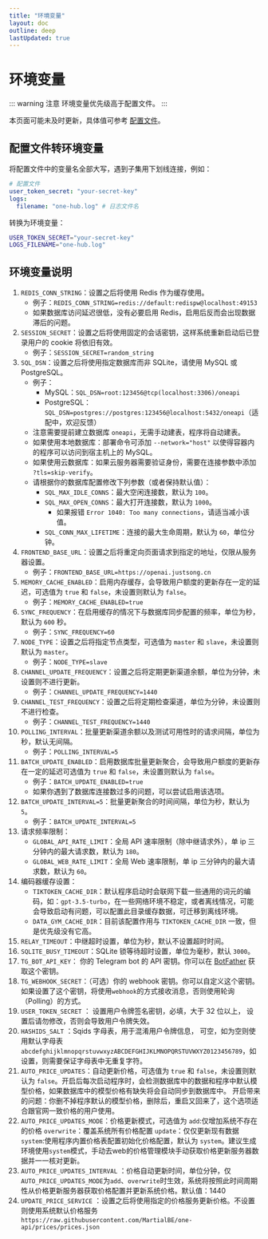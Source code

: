 ```yaml
---
title: "环境变量"
layout: doc
outline: deep
lastUpdated: true
---
```


# 环境变量

::: warning 注意
环境变量优先级高于配置文件。
:::

本页面可能未及时更新，具体值可参考 [配置文件](https://raw.githubusercontent.com/MartialBE/one-hub/refs/heads/main/config.example.yaml)。

## 配置文件转环境变量

将配置文件中的变量名全部大写，遇到子集用下划线连接，例如：

```yaml
# 配置文件
user_token_secret: "your-secret-key"
logs:
  filename: "one-hub.log" # 日志文件名
```

转换为环境变量：

```bash
USER_TOKEN_SECRET="your-secret-key"
LOGS_FILENAME="one-hub.log"
```

## 环境变量说明

1. `REDIS_CONN_STRING`：设置之后将使用 Redis 作为缓存使用。
   - 例子：`REDIS_CONN_STRING=redis://default:redispw@localhost:49153`
   - 如果数据库访问延迟很低，没有必要启用 Redis，启用后反而会出现数据滞后的问题。
2. `SESSION_SECRET`：设置之后将使用固定的会话密钥，这样系统重新启动后已登录用户的 cookie 将依旧有效。
   - 例子：`SESSION_SECRET=random_string`
3. `SQL_DSN`：设置之后将使用指定数据库而非 SQLite，请使用 MySQL 或 PostgreSQL。
   - 例子：
     - MySQL：`SQL_DSN=root:123456@tcp(localhost:3306)/oneapi`
     - PostgreSQL：`SQL_DSN=postgres://postgres:123456@localhost:5432/oneapi`（适配中，欢迎反馈）
   - 注意需要提前建立数据库 `oneapi`，无需手动建表，程序将自动建表。
   - 如果使用本地数据库：部署命令可添加 `--network="host"` 以使得容器内的程序可以访问到宿主机上的 MySQL。
   - 如果使用云数据库：如果云服务器需要验证身份，需要在连接参数中添加 `?tls=skip-verify`。
   - 请根据你的数据库配置修改下列参数（或者保持默认值）：
     - `SQL_MAX_IDLE_CONNS`：最大空闲连接数，默认为 `100`。
     - `SQL_MAX_OPEN_CONNS`：最大打开连接数，默认为 `1000`。
       - 如果报错 `Error 1040: Too many connections`，请适当减小该值。
     - `SQL_CONN_MAX_LIFETIME`：连接的最大生命周期，默认为 `60`，单位分钟。
4. `FRONTEND_BASE_URL`：设置之后将重定向页面请求到指定的地址，仅限从服务器设置。
   - 例子：`FRONTEND_BASE_URL=https://openai.justsong.cn`
5. `MEMORY_CACHE_ENABLED`：启用内存缓存，会导致用户额度的更新存在一定的延迟，可选值为 `true` 和 `false`，未设置则默认为 `false`。
   - 例子：`MEMORY_CACHE_ENABLED=true`
6. `SYNC_FREQUENCY`：在启用缓存的情况下与数据库同步配置的频率，单位为秒，默认为 `600` 秒。
   - 例子：`SYNC_FREQUENCY=60`
7. `NODE_TYPE`：设置之后将指定节点类型，可选值为 `master` 和 `slave`，未设置则默认为 `master`。
   - 例子：`NODE_TYPE=slave`
8. `CHANNEL_UPDATE_FREQUENCY`：设置之后将定期更新渠道余额，单位为分钟，未设置则不进行更新。
   - 例子：`CHANNEL_UPDATE_FREQUENCY=1440`
9. `CHANNEL_TEST_FREQUENCY`：设置之后将定期检查渠道，单位为分钟，未设置则不进行检查。
   - 例子：`CHANNEL_TEST_FREQUENCY=1440`
10. `POLLING_INTERVAL`：批量更新渠道余额以及测试可用性时的请求间隔，单位为秒，默认无间隔。
    - 例子：`POLLING_INTERVAL=5`
11. `BATCH_UPDATE_ENABLED`：启用数据库批量更新聚合，会导致用户额度的更新存在一定的延迟可选值为 `true` 和 `false`，未设置则默认为 `false`。
    - 例子：`BATCH_UPDATE_ENABLED=true`
    - 如果你遇到了数据库连接数过多的问题，可以尝试启用该选项。
12. `BATCH_UPDATE_INTERVAL=5`：批量更新聚合的时间间隔，单位为秒，默认为 `5`。
    - 例子：`BATCH_UPDATE_INTERVAL=5`
13. 请求频率限制：
    - `GLOBAL_API_RATE_LIMIT`：全局 API 速率限制（除中继请求外），单 ip 三分钟内的最大请求数，默认为 `180`。
    - `GLOBAL_WEB_RATE_LIMIT`：全局 Web 速率限制，单 ip 三分钟内的最大请求数，默认为 `60`。
14. 编码器缓存设置：
    - `TIKTOKEN_CACHE_DIR`：默认程序启动时会联网下载一些通用的词元的编码，如：`gpt-3.5-turbo`，在一些网络环境不稳定，或者离线情况，可能会导致启动有问题，可以配置此目录缓存数据，可迁移到离线环境。
    - `DATA_GYM_CACHE_DIR`：目前该配置作用与 `TIKTOKEN_CACHE_DIR` 一致，但是优先级没有它高。
15. `RELAY_TIMEOUT`：中继超时设置，单位为秒，默认不设置超时时间。
16. `SQLITE_BUSY_TIMEOUT`：SQLite 锁等待超时设置，单位为毫秒，默认 `3000`。
17. `TG_BOT_API_KEY`： 你的 Telegram bot 的 API 密钥。你可以在 [BotFather](https://t.me/BotFather) 获取这个密钥。
18. `TG_WEBHOOK_SECRET`：（可选）你的 webhook 密钥。你可以自定义这个密钥。如果设置了这个密钥，将使用`webhook`的方式接收消息，否则使用轮询（Polling）的方式。
19. `USER_TOKEN_SECRET` ： 设置用户令牌签名密钥，必填，大于 32 位以上， 设置后请勿修改，否则会导致用户令牌失效。
20. `HASHIDS_SALT` ：Sqids 字母表，用于混淆用户令牌信息， 可空，如为空则使用默认字母表`abcdefghijklmnopqrstuvwxyzABCDEFGHIJKLMNOPQRSTUVWXYZ0123456789`，如设置，则需要保证字母表中无重复字符。
21. `AUTO_PRICE_UPDATES`：自动更新价格，可选值为 `true` 和 `false`，未设置则默认为 `false`。开启后每次启动程序时，会检测数据库中的数据和程序中默认模型价格，如果数据库中的模型价格有缺失将会自动同步到数据库中。 开启带来的问题：你删不掉程序默认的模型价格，删除后，重启又回来了，这个选项适合跟官网一致价格的用户使用。
22. `AUTO_PRICE_UPDATES_MODE`：价格更新模式，可选值为 `add`:仅增加系统不存在的价格   `overwrite`：覆盖系统所有价格配置  `update`：仅仅更新现有数据   `system`:使用程序内置价格表配置初始化价格配置，默认为 `system`。建议生成环境使用`system`模式，手动去web的价格管理模块手动获取价格更新服务器数据并一一核对更新。
23. `AUTO_PRICE_UPDATES_INTERVAL` ：价格自动更新时间，单位分钟，仅`AUTO_PRICE_UPDATES_MODE`为`add`、`overwrite`时生效，系统将按照此时间周期性从价格更新服务器获取价格配置并更新系统价格。默认值：1440
24. `UPDATE_PRICE_SERVICE` ：设置之后将使用指定的价格服务更新价格。不设置则使用系统默认价格服务`https://raw.githubusercontent.com/MartialBE/one-api/prices/prices.json`

